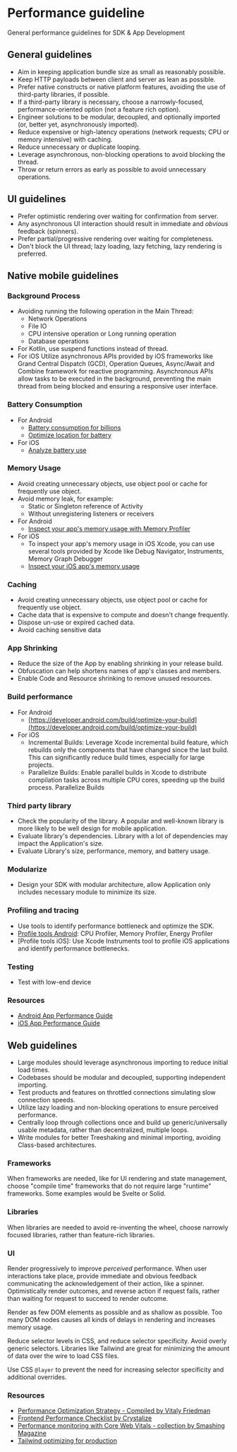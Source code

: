 # Performance guideline

General performance guidelines for SDK & App Development

## General guidelines

* Aim in keeping application bundle size as small as reasonably possible.
* Keep HTTP payloads between client and server as lean as possible.
* Prefer native constructs or native platform features, avoiding the use of third-party libraries, if possible.
* If a third-party library is necessary, choose a narrowly-focused, performance-oriented option (not a feature rich option).
* Engineer solutions to be modular, decoupled, and optionally imported (or, better yet, asynchronously imported).
* Reduce expensive or high-latency operations (network requests; CPU or memory intensive) with caching.
* Reduce unnecessary or duplicate looping.
* Leverage asynchronous, non-blocking operations to avoid blocking the thread.
* Throw or return errors as early as possible to avoid unnecessary operations.

## UI guidelines

* Prefer optimistic rendering over waiting for confirmation from server.
* Any asynchronous UI interaction should result in immediate and _obvious_ feedback (spinners).
* Prefer partial/progressive rendering over waiting for completeness.
* Don't block the UI thread; lazy loading, lazy fetching, lazy rendering is preferred.

## Native mobile guidelines

### Background Process

* Avoiding running the following operation in the Main Thread:
  * Network Operations
  * File IO
  * CPU intensive operation or Long running operation
  * Database operations
* For Kotlin, use suspend functions instead of thread.
* For iOS Utilize asynchronous APIs provided by iOS frameworks like Grand Central Dispatch (GCD), Operation Queues, Async/Await and Combine framework for reactive programming.
  Asynchronous APIs allow tasks to be executed in the background, preventing the main thread from being blocked and ensuring a responsive user interface.

### Battery Consumption

* For Android
  * [Battery consumption for billions ](https://developer.android.com/docs/quality-guidelines/build-for-billions/battery-consumption)
  * [Optimize location for battery](https://developer.android.com/develop/sensors-and-location/location/battery)
* For iOS
  * [Analyze battery use](https://developer.apple.com/documentation/xcode/analyzing-your-app-s-battery-use)

### Memory Usage

* Avoid creating unnecessary objects, use object pool or cache for frequently use object.
* Avoid memory leak, for example:
  * Static or Singleton reference of Activity
  * Without unregistering listeners or receivers
* For Android
  * [Inspect your app's memory usage with Memory Profiler](https://developer.android.com/studio/profile/memory-profiler)
* For iOS
  * To inspect your app's memory usage in iOS Xcode, you can use several tools provided by Xcode like Debug Navigator, Instruments, Memory Graph Debugger
  * [Inspect your iOS app's memory usage](https://developer.apple.com/documentation/xcode/gathering-information-about-memory-use)

### Caching

* Avoid creating unnecessary objects, use object pool or cache for frequently use object.
* Cache data that is expensive to compute and doesn't change frequently.
* Dispose un-use or expired cached data.
* Avoid caching sensitive data

### App Shrinking

* Reduce the size of the App by enabling shrinking in your release build.
* Obfuscation can help shortens names of app's classes and members.
* Enable Code and Resource shrinking to remove unused resources.

### Build performance

* For Android
  * [https://developer.android.com/build/optimize-your-build](https://developer.android.com/build/optimize-your-build)
* For iOS
  * Incremental Builds: Leverage Xcode incremental build feature, which rebuilds only the components that have changed since the last build. This can significantly reduce build times, especially for large projects.
  * Parallelize Builds: Enable parallel builds in Xcode to distribute compilation tasks across multiple CPU cores, speeding up the build process. Parallelize Builds

### Third party library

* Check the popularity of the library. A popular and well-known library is more likely to be well design for mobile application.
* Evaluate library's dependencies. Library with a lot of dependencies may impact the Application's size.
* Evaluate Library's size, performance, memory, and battery usage.

### Modularize

* Design your SDK with modular architecture, allow Application only includes necessary module to minimize its size.


### Profiling and tracing

* Use tools to identify performance bottleneck and optimize the SDK.
* [Profile tools Android](https://developer.android.com/studio/profile): CPU Profiler, Memory Profiler, Energy Profiler
* [Profile tools iOS]: Use Xcode Instruments tool to profile iOS applications and identify performance bottlenecks.

### Testing

* Test with low-end device

### Resources

- [Android App Performance Guide](https://developer.android.com/topic/performance/overview)
- [iOS App Performance Guide](https://developer.apple.com/documentation/xcode/improving-your-app-s-performance/)

## Web guidelines

* Large modules should leverage asynchronous importing to reduce initial load times.
* Codebases should be modular and decoupled, supporting independent importing.
* Test products and features on throttled connections simulating slow connection speeds.
* Utilize lazy loading and non-blocking operations to ensure perceived performance.
* Centrally loop through collections once and build up generic/universally usable metadata, rather than decentralized, multiple loops.
* Write modules for better Treeshaking and minimal importing, avoiding Class-based architectures.

### Frameworks

When frameworks are needed, like for UI rendering and state management, choose "compile time" frameworks that do not require large "runtime" frameworks. Some examples would be Svelte or Solid.

### Libraries

When libraries are needed to avoid re-inventing the wheel, choose narrowly focused libraries, rather than feature-rich libraries.

### UI

Render progressively to improve _perceived_ performance. When user interactions take place, provide immediate and obvious feedback communicating the acknowledgement of their action, like a spinner. Optimistically render outcomes, and reverse action if request fails, rather than waiting for request to succeed to render outcome.

Render as few DOM elements as possible and as shallow as possible. Too many DOM nodes causes all kinds of delays in rendering and increases memory usage.

Reduce selector levels in CSS, and reduce selector specificity. Avoid overly generic selectors. Libraries like Tailwind are great for minimizing the amount of data over the wire to load CSS files.

Use CSS `@layer` to prevent the need for increasing selector specificity and additional overrides.

### Resources

* [Performance Optimization Strategy - Compiled by Vitaly Friedman](https://smashed.by/perf-strategy)
* [Frontend Performance Checklist by Crystalize](https://crystallize.com/learn/best-practices/frontend-performance/checklist)
* [Performance monitoring with Core Web Vitals - collection by Smashing Magazine](https://www.smashingmagazine.com/category/core-web-vitals)
* [Tailwind optimizing for production](https://tailwindcss.com/docs/optimizing-for-production)


